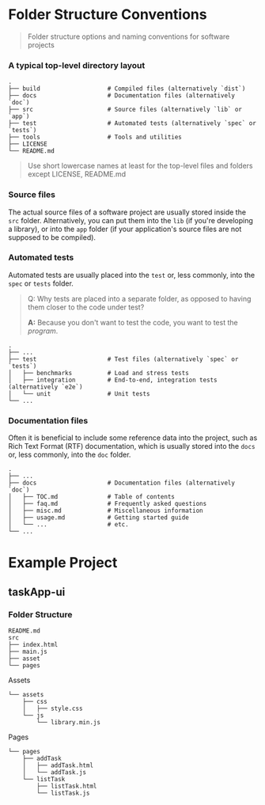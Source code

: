 # Folder Structure Conventions

> Folder structure options and naming conventions for software projects
> 

### A typical top-level directory layout

```
.
├── build                   # Compiled files (alternatively `dist`)
├── docs                    # Documentation files (alternatively `doc`)
├── src                     # Source files (alternatively `lib` or `app`)
├── test                    # Automated tests (alternatively `spec` or `tests`)
├── tools                   # Tools and utilities
├── LICENSE
└── README.md

```

> Use short lowercase names at least for the top-level files and folders except
LICENSE, README.md
> 

### Source files

The actual source files of a software project are usually stored inside the
`src` folder. Alternatively, you can put them into the `lib` (if you're
developing a library), or into the `app` folder (if your application's source
files are not supposed to be compiled).

### Automated tests

Automated tests are usually placed into the `test` or, less commonly, into the `spec` or `tests` folder.

> Q: Why tests are placed into a separate folder, as opposed to having them closer to the code under test?
> 
> 
> **A:** Because you don't want to test the code, you want to test the *program*.
> 

```
.
├── ...
├── test                    # Test files (alternatively `spec` or `tests`)
│   ├── benchmarks          # Load and stress tests
│   ├── integration         # End-to-end, integration tests (alternatively `e2e`)
│   └── unit                # Unit tests
└── ...

```

### Documentation files

Often it is beneficial to include some reference data into the project, such as
Rich Text Format (RTF) documentation, which is usually stored into the `docs`
or, less commonly, into the `doc` folder.

```
.
├── ...
├── docs                    # Documentation files (alternatively `doc`)
│   ├── TOC.md              # Table of contents
│   ├── faq.md              # Frequently asked questions
│   ├── misc.md             # Miscellaneous information
│   ├── usage.md            # Getting started guide
│   └── ...                 # etc.
└── ...

```

# Example Project

## taskApp-ui

### Folder Structure

```
README.md
src
├── index.html
├── main.js
├── asset
└── pages

```

Assets

```
└── assets
    ├── css
    │   ├── style.css
    └── js
        └── library.min.js

```

Pages

```
└── pages
    ├── addTask
    │   ├── addTask.html
    │   └── addTask.js
    └── listTask
        ├── listTask.html
        └── listTask.js

```
